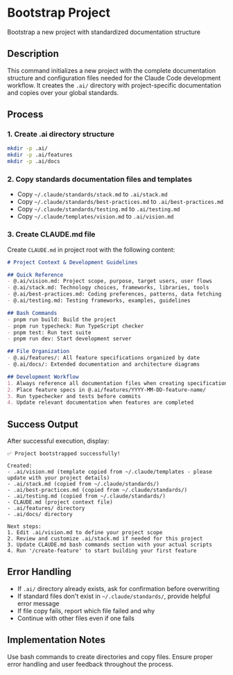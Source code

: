 # Bootstrap Project
Bootstrap a new project with standardized documentation structure

## Description
This command initializes a new project with the complete documentation structure and configuration files needed for the Claude Code development workflow. It creates the `.ai/` directory with project-specific documentation and copies over your global standards.

## Process

### 1. Create .ai directory structure
```bash
mkdir -p .ai/
mkdir -p .ai/features
mkdir -p .ai/docs
```

### 2. Copy standards documentation files and templates
- Copy `~/.claude/standards/stack.md` to `.ai/stack.md`
- Copy `~/.claude/standards/best-practices.md` to `.ai/best-practices.md`
- Copy `~/.claude/standards/testing.md` to `.ai/testing.md`
- Copy `~/.claude/templates/vision.md` to `.ai/vision.md`

### 3. Create CLAUDE.md file
Create `CLAUDE.md` in project root with the following content:

```markdown
# Project Context & Development Guidelines

## Quick Reference
- @.ai/vision.md: Project scope, purpose, target users, user flows
- @.ai/stack.md: Technology choices, frameworks, libraries, tools
- @.ai/best-practices.md: Coding preferences, patterns, data fetching
- @.ai/testing.md: Testing frameworks, examples, guidelines

## Bash Commands
- pnpm run build: Build the project
- pnpm run typecheck: Run TypeScript checker
- pnpm test: Run test suite
- pnpm run dev: Start development server

## File Organization
- @.ai/features/: All feature specifications organized by date
- @.ai/docs/: Extended documentation and architecture diagrams

## Development Workflow
1. Always reference all documentation files when creating specifications
2. Place feature specs in @.ai/features/YYYY-MM-DD-feature-name/
3. Run typechecker and tests before commits
4. Update relevant documentation when features are completed
```

## Success Output
After successful execution, display:
```
✅ Project bootstrapped successfully!

Created:
- .ai/vision.md (template copied from ~/.claude/templates - please update with your project details)
- .ai/stack.md (copied from ~/.claude/standards/)
- .ai/best-practices.md (copied from ~/.claude/standards/)
- .ai/testing.md (copied from ~/.claude/standards/)
- CLAUDE.md (project context file)
- .ai/features/ directory
- .ai/docs/ directory

Next steps:
1. Edit .ai/vision.md to define your project scope
2. Review and customize .ai/stack.md if needed for this project
3. Update CLAUDE.md bash commands section with your actual scripts
4. Run '/create-feature' to start building your first feature
```

## Error Handling
- If `.ai/` directory already exists, ask for confirmation before overwriting
- If standard files don't exist in `~/.claude/standards/`, provide helpful error message
- If file copy fails, report which file failed and why
- Continue with other files even if one fails

## Implementation Notes
Use bash commands to create directories and copy files. Ensure proper error handling and user feedback throughout the process.
